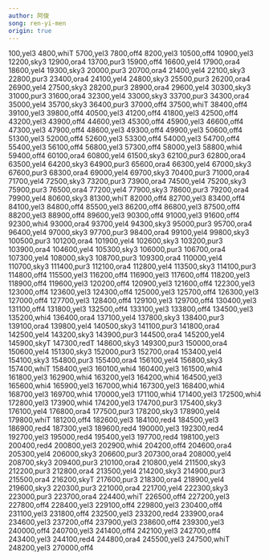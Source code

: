 ```yaml
---
author: 阿俊
song: ren-yi-men
origin: true
---
```

100,yel3
4800,whiT
5700,yel3
7800,off4
8200,yel3
10500,off4
10900,yel3
12200,sky3
12900,ora4
13700,pur3
15900,off4
16600,yel4
17900,ora4
18600,yel4
19300,sky3
20000,pur3
20700,ora4
21400,yel4
22100,sky3
22800,pur3
23400,ora4
24100,yel4
24800,sky3
25500,pur3
26200,ora4
26900,yel4
27500,sky3
28200,pur3
28900,ora4
29600,yel4
30300,sky3
31000,pur3
31600,ora4
32300,yel4
33000,sky3
33700,pur3
34300,ora4
35000,yel4
35700,sky3
36400,pur3
37000,off4
37500,whiT
38400,off4
39100,yel3
39800,off4
40500,yel3
41200,off4
41800,yel3
42500,off4
43200,yel3
43900,off4
44600,yel3
45300,off4
45900,yel3
46600,off4
47300,yel3
47900,off4
48600,yel3
49300,off4
49900,yel3
50600,off4
51300,yel3
52000,off4
52600,yel3
53300,off4
54000,yel3
54700,off4
55400,yel3
56100,off4
56800,yel3
57300,off4
58000,yel3
58800,whi4
59400,off4
60100,ora4
60800,yel4
61500,sky3
62100,pur3
62800,ora4
63500,yel4
64200,sky3
64900,pur3
65600,ora4
66300,yel4
67000,sky3
67600,pur3
68300,ora4
69000,yel4
69700,sky3
70400,pur3
71000,ora4
71700,yel4
72500,sky3
73200,pur3
73900,ora4
74500,yel4
75200,sky3
75900,pur3
76500,ora4
77200,yel4
77900,sky3
78600,pur3
79200,ora4
79900,yel4
80600,sky3
81300,whiT
82000,off4
82700,yel3
83400,off4
84100,yel3
84800,off4
85500,yel3
86200,off4
86800,yel3
87500,off4
88200,yel3
88900,off4
89600,yel3
90300,off4
91000,yel3
91600,off4
92300,whi4
93000,ora4
93700,yel4
94300,sky3
95000,pur3
95700,ora4
96400,yel4
97000,sky3
97700,pur3
98400,ora4
99100,yel4
99800,sky3
100500,pur3
101200,ora4
101900,yel4
102600,sky3
103200,pur3
103900,ora4
104600,yel4
105300,sky3
106000,pur3
106700,ora4
107300,yel4
108000,sky3
108700,pur3
109300,ora4
110000,yel4
110700,sky3
111400,pur3
112100,ora4
112800,yel4
113500,sky3
114100,pur3
114800,off4
115500,yel3
116200,off4
116900,yel3
117600,off4
118200,yel3
118900,off4
119600,yel3
120200,off4
120900,yel3
121600,off4
122300,yel3
123000,off4
123600,yel3
124300,off4
125000,yel3
125700,off4
126300,yel3
127000,off4
127700,yel3
128400,off4
129100,yel3
129700,off4
130400,yel3
131100,off4
131800,yel3
132500,off4
133100,yel3
133800,off4
134500,yel3
135200,whi4
136400,ora4
137100,yel4
137800,sky3
138400,pur3
139100,ora4
139800,yel4
140500,sky3
141100,pur3
141800,ora4
142500,yel4
143200,sky3
143900,pur3
144500,ora4
145200,yel4
145900,skyT
147300,redT
148600,sky3
149300,pur3
150000,ora4
150600,yel4
151300,sky3
152000,pur3
152700,ora4
153400,yel4
154100,sky3
154800,pur3
155400,ora4
156100,yel4
156800,sky3
157400,whiT
158400,yel3
160100,whi4
160400,yel3
161500,whi4
161800,yel3
162900,whi4
163200,yel3
164200,whi4
164500,yel3
165600,whi4
165900,yel3
167000,whi4
167300,yel3
168400,whi4
168700,yel3
169700,whi4
170000,yel3
171100,whi4
171400,yel3
172500,whi4
172800,yel3
173900,whi4
174200,yel3
174700,pur3
175400,sky3
176100,yel4
176800,ora4
177500,pur3
178200,sky3
178900,yel4
179800,whiT
181200,off4
182600,yel3
184100,red4
184500,yel3
186900,red4
187300,yel3
189600,red4
190000,yel3
192300,red4
192700,yel3
195000,red4
195400,yel3
197700,red4
198100,yel3
200400,red4
200800,yel3
202900,whi4
204200,off4
204600,ora4
205300,yel4
206000,sky3
206600,pur3
207300,ora4
208000,yel4
208700,sky3
209400,pur3
210100,ora4
210800,yel4
211500,sky3
212200,pur3
212800,ora4
213500,yel4
214200,sky3
214900,pur3
215500,ora4
216200,skyT
217600,pur3
218300,ora4
218900,yel4
219600,sky3
220300,pur3
221000,ora4
221700,yel4
222300,sky3
223000,pur3
223700,ora4
224400,whiT
226500,off4
227200,yel3
227800,off4
228400,yel3
229100,off4
229800,yel3
230400,off4
231100,yel3
231800,off4
232500,yel3
233200,red4
233900,ora4
234600,yel3
237200,off4
237900,yel3
238600,off4
239300,yel3
240000,off4
240700,yel3
241400,off4
242100,yel3
242700,off4
243400,yel3
244100,red4
244800,ora4
245500,yel3
247500,whiT
248200,yel3
270000,off4